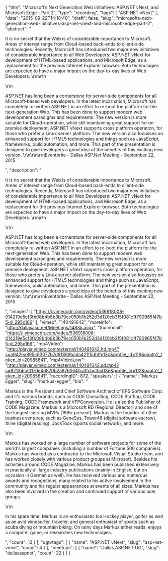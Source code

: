 {
  "title": "Microsoft’s Next Generation Web Initiatives: ASP.NET vNext, and Microsoft Edge - Part 2",
  "type": "recording",
  "tags": [
    "ASP.NET vNext"
  ],
  "date": "2015-09-22T14:18:40",
  "draft": false,
  "slug": "microsofts-next-generation-web-initiatives-asp-net-vnext-and-microsoft-edge-part-2",
  "abstract": "<p>It is no secret that the Web is of considerable importance to Microsoft. Areas of interest range from Cloud-based back-ends to client-side technologies. Recently, Microsoft has introduced two major new initiatives of considerable importance to all Web Developers: ASP.NET vNext for development of HTML-based applications, and Microsoft Edge, as a replacement for the previous Internet Explorer browser. Both technologies are expected to have a major impact on the day-to-day lives of Web Developers. \r\n\r\n</p>\r\n<p>ASP.NET has long been a cornerstone for server-side components for all Microsoft-based web developers. In the latest incarnation, Microsoft has completely re-written ASP.NET in an effort to re-boot the platform for the next-generation Web. This has been done to support modern web development paradigms and requirements. The new version is more suitable for Cloud-operation, while still maintaining great support for on premise deployment. ASP.NET vNext supports cross platform operation, for those who prefer a Linux server platform. The new version also focusses on enhanced support for HTML5 technologies and things such as JavaScript, frameworks, build automation, and more. This part of the presentation is designed to give developers a good idea of the benefits of this exciting new version. \r\n\r\n\r\nEventbrite - Dallas ASP.Net Meeting - September 22, 2015 </p>",
  "description": "<p>It is no secret that the Web is of considerable importance to Microsoft. Areas of interest range from Cloud-based back-ends to client-side technologies. Recently, Microsoft has introduced two major new initiatives of considerable importance to all Web Developers: ASP.NET vNext for development of HTML-based applications, and Microsoft Edge, as a replacement for the previous Internet Explorer browser. Both technologies are expected to have a major impact on the day-to-day lives of Web Developers. \r\n\r\n</p>\r\n<p>ASP.NET has long been a cornerstone for server-side components for all Microsoft-based web developers. In the latest incarnation, Microsoft has completely re-written ASP.NET in an effort to re-boot the platform for the next-generation Web. This has been done to support modern web development paradigms and requirements. The new version is more suitable for Cloud-operation, while still maintaining great support for on premise deployment. ASP.NET vNext supports cross platform operation, for those who prefer a Linux server platform. The new version also focusses on enhanced support for HTML5 technologies and things such as JavaScript, frameworks, build automation, and more. This part of the presentation is designed to give developers a good idea of the benefits of this exciting new version. \r\n\r\n\r\nEventbrite - Dallas ASP.Net Meeting - September 22, 2015 </p>",
  "images": [
    "https://i.vimeocdn.com/video/536918008-014219e5cf3fb08b4b8b3b79cc050b1b252d3d120cb3f5f081c1f790965f47b5-d_295x166"
  ],
  "vimeo": "140491642",
  "moreinfo": "http://dallasasp.net/Meetings/14835.aspx",
  "thumbnail": "https://i.vimeocdn.com/video/536918008-014219e5cf3fb08b4b8b3b79cc050b1b252d3d120cb3f5f081c1f790965f47b5-d_295x166",
  "mp4Video": "http://player.vimeo.com/external/140491642.hd.mp4?s=a942ea895c93077b7d91889bada421f5dbffe13c&profile_id=119&oauth2_token_id=20985841",
  "mp4VideoLow": "http://player.vimeo.com/external/140491642.sd.mp4?s=82134ce017de46870b2a8760e41ca1fcbc3ad13e&profile_id=112&oauth2_token_id=20985841",
  "recordingID": 872,
  "speakers": [
    {
      "name": "Markus Egger",
      "slug": "markus-egger",
      "bio": "<p>Markus is the President and Chief Software Architect of EPS Software Corp. and it's various brands, such as CODE Consulting, CODE Staffing, CODE Training, CODE Framework and VFPConversion. He is also the Publisher of CODE Magazine. Markus is a Microsoft RD (Regional Director) and one of the longest-serving MVPs (1995-present). Markus is the founder of other business ventures, such as GeneSys, Tower48 (digital software escrow), Xiine (digital reading), JockTock (sports social network), and more.</p>\r\n<p>Markus has worked on a large number of software projects for some of the world's largest companies (including a number of Fortune 500 companies). Markus has worked as a contractor to the Microsoft Visual Studio team, and has worked closely with various product groups at Microsoft. Besides his activities around CODE Magazine, Markus has been published extensively in practically all large industry publications (mainly in English, but on occasion in German as well). He has received various and numerous awards and recognitions, many related to his active involvement in the community and his regular appearances at events of all sizes. Markus has also been involved in the creation and continued support of various user groups.</p>\r\n<p>In his spare time, Markus is an enthusiastic Ice Hockey player, golfer as well as an avid windsurfer, traveler, and general enthusiast of sports such as scuba diving or mountain biking. On rainy days Markus either reads, enjoys a computer game, or researches new technologies.</p>",
      "count": 12
    }
  ],
  "ugtvtags": [
    {
      "name": "ASP.NET vNext",
      "slug": "asp-net-vnext",
      "count": 4
    }
  ],
  "meetups": [
    {
      "name": "Dallas ASP.NET UG",
      "slug": "dallasaspnet",
      "count": 22
    }
  ]
}